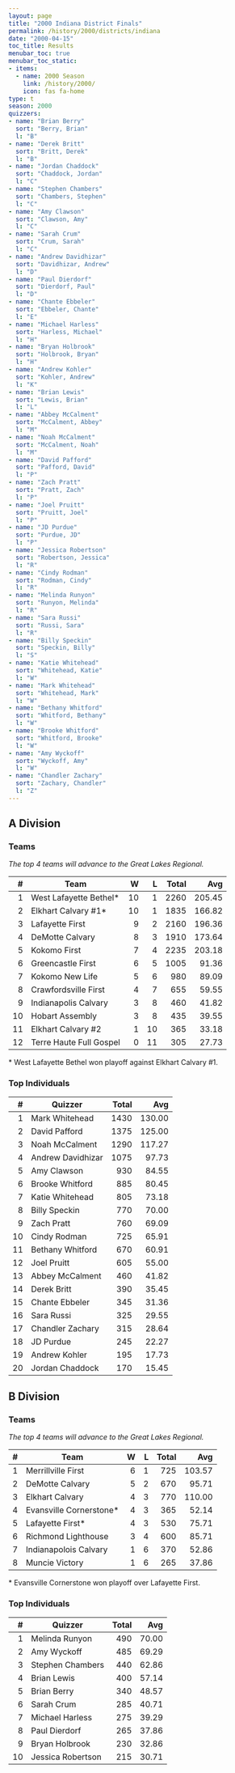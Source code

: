 ```yaml
---
layout: page
title: "2000 Indiana District Finals"
permalink: /history/2000/districts/indiana
date: "2000-04-15"
toc_title: Results
menubar_toc: true
menubar_toc_static:
- items:
  - name: 2000 Season
    link: /history/2000/
    icon: fas fa-home
type: t
season: 2000
quizzers:
- name: "Brian Berry"
  sort: "Berry, Brian"
  l: "B"
- name: "Derek Britt"
  sort: "Britt, Derek"
  l: "B"
- name: "Jordan Chaddock"
  sort: "Chaddock, Jordan"
  l: "C"
- name: "Stephen Chambers"
  sort: "Chambers, Stephen"
  l: "C"
- name: "Amy Clawson"
  sort: "Clawson, Amy"
  l: "C"
- name: "Sarah Crum"
  sort: "Crum, Sarah"
  l: "C"
- name: "Andrew Davidhizar"
  sort: "Davidhizar, Andrew"
  l: "D"
- name: "Paul Dierdorf"
  sort: "Dierdorf, Paul"
  l: "D"
- name: "Chante Ebbeler"
  sort: "Ebbeler, Chante"
  l: "E"
- name: "Michael Harless"
  sort: "Harless, Michael"
  l: "H"
- name: "Bryan Holbrook"
  sort: "Holbrook, Bryan"
  l: "H"
- name: "Andrew Kohler"
  sort: "Kohler, Andrew"
  l: "K"
- name: "Brian Lewis"
  sort: "Lewis, Brian"
  l: "L"
- name: "Abbey McCalment"
  sort: "McCalment, Abbey"
  l: "M"
- name: "Noah McCalment"
  sort: "McCalment, Noah"
  l: "M"
- name: "David Pafford"
  sort: "Pafford, David"
  l: "P"
- name: "Zach Pratt"
  sort: "Pratt, Zach"
  l: "P"
- name: "Joel Pruitt"
  sort: "Pruitt, Joel"
  l: "P"
- name: "JD Purdue"
  sort: "Purdue, JD"
  l: "P"
- name: "Jessica Robertson"
  sort: "Robertson, Jessica"
  l: "R"
- name: "Cindy Rodman"
  sort: "Rodman, Cindy"
  l: "R"
- name: "Melinda Runyon"
  sort: "Runyon, Melinda"
  l: "R"
- name: "Sara Russi"
  sort: "Russi, Sara"
  l: "R"
- name: "Billy Speckin"
  sort: "Speckin, Billy"
  l: "S"
- name: "Katie Whitehead"
  sort: "Whitehead, Katie"
  l: "W"
- name: "Mark Whitehead"
  sort: "Whitehead, Mark"
  l: "W"
- name: "Bethany Whitford"
  sort: "Whitford, Bethany"
  l: "W"
- name: "Brooke Whitford"
  sort: "Whitford, Brooke"
  l: "W"
- name: "Amy Wyckoff"
  sort: "Wyckoff, Amy"
  l: "W"
- name: "Chandler Zachary"
  sort: "Zachary, Chandler"
  l: "Z"
---
```


## A Division

### Teams

*The top 4 teams will advance to the Great Lakes Regional.*

|    # | Team                    |    W |    L | Total |    Avg |
| ---: | ----------------------- | ---: | ---: | ----: | -----: |
|    1 | West Lafayette Bethel*  |   10 |    1 |  2260 | 205.45 |
|    2 | Elkhart Calvary #1*     |   10 |    1 |  1835 | 166.82 |
|    3 | Lafayette First         |    9 |    2 |  2160 | 196.36 |
|    4 | DeMotte Calvary         |    8 |    3 |  1910 | 173.64 |
|    5 | Kokomo First            |    7 |    4 |  2235 | 203.18 |
|    6 | Greencastle First       |    6 |    5 |  1005 |  91.36 |
|    7 | Kokomo New Life         |    5 |    6 |   980 |  89.09 |
|    8 | Crawfordsville First    |    4 |    7 |   655 |  59.55 |
|    9 | Indianapolis Calvary    |    3 |    8 |   460 |  41.82 |
|   10 | Hobart Assembly         |    3 |    8 |   435 |  39.55 |
|   11 | Elkhart Calvary #2      |    1 |   10 |   365 |  33.18 |
|   12 | Terre Haute Full Gospel |    0 |   11 |   305 |  27.73 |

\* West Lafayette Bethel won playoff against Elkhart Calvary #1.

### Top Individuals

|    # | Quizzer           | Total |    Avg |
| ---: | ----------------- | ----: | -----: |
|    1 | Mark Whitehead    |  1430 | 130.00 |
|    2 | David Pafford     |  1375 | 125.00 |
|    3 | Noah McCalment    |  1290 | 117.27 |
|    4 | Andrew Davidhizar |  1075 |  97.73 |
|    5 | Amy Clawson       |   930 |  84.55 |
|    6 | Brooke Whitford   |   885 |  80.45 |
|    7 | Katie Whitehead   |   805 |  73.18 |
|    8 | Billy Speckin     |   770 |  70.00 |
|    9 | Zach Pratt        |   760 |  69.09 |
|   10 | Cindy Rodman      |   725 |  65.91 |
|   11 | Bethany Whitford  |   670 |  60.91 |
|   12 | Joel Pruitt       |   605 |  55.00 |
|   13 | Abbey McCalment   |   460 |  41.82 |
|   14 | Derek Britt       |   390 |  35.45 |
|   15 | Chante Ebbeler    |   345 |  31.36 |
|   16 | Sara Russi        |   325 |  29.55 |
|   17 | Chandler Zachary  |   315 |  28.64 |
|   18 | JD Purdue         |   245 |  22.27 |
|   19 | Andrew Kohler     |   195 |  17.73 |
|   20 | Jordan Chaddock   |   170 |  15.45 |

## B Division

### Teams

*The top 4 teams will advance to the Great Lakes Regional.*

|    # | Team                    |    W |    L | Total |    Avg |
| ---: | ----------------------- | ---: | ---: | ----: | -----: |
|    1 | Merrillville First      |    6 |    1 |   725 | 103.57 |
|    2 | DeMotte Calvary         |    5 |    2 |   670 |  95.71 |
|    3 | Elkhart Calvary         |    4 |    3 |   770 | 110.00 |
|    4 | Evansville Cornerstone* |    4 |    3 |   365 |  52.14 |
|    5 | Lafayette First*        |    4 |    3 |   530 |  75.71 |
|    6 | Richmond Lighthouse     |    3 |    4 |   600 |  85.71 |
|    7 | Indianapolois Calvary   |    1 |    6 |   370 |  52.86 |
|    8 | Muncie Victory          |    1 |    6 |   265 |  37.86 |

\* Evansville Cornerstone won playoff over Lafayette First.

### Top Individuals

|    # | Quizzer           | Total |   Avg |
| ---: | ----------------- | ----: | ----: |
|    1 | Melinda Runyon    |   490 | 70.00 |
|    2 | Amy Wyckoff       |   485 | 69.29 |
|    3 | Stephen Chambers  |   440 | 62.86 |
|    4 | Brian Lewis       |   400 | 57.14 |
|    5 | Brian Berry       |   340 | 48.57 |
|    6 | Sarah Crum        |   285 | 40.71 |
|    7 | Michael Harless   |   275 | 39.29 |
|    8 | Paul Dierdorf     |   265 | 37.86 |
|    9 | Bryan Holbrook    |   230 | 32.86 |
|   10 | Jessica Robertson |   215 | 30.71 |